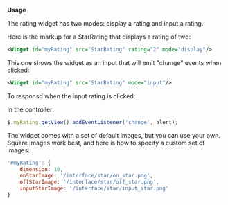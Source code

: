 **Usage**

The rating widget has two modes: display a rating and input a rating.

Here is the markup for a StarRating that displays a rating of two:

```xml
<Widget id="myRating" src="StarRating" rating="2" mode="display"/>
```

This one shows the widget as an input that will emit "change" events when clicked:

```xml
<Widget id="myRating" src="StarRating" mode="input"/>
```

To responsd when the input rating is clicked:

In the controller:
```javascript
$.myRating.getView().addEventListener('change', alert);
```

The widget comes with a set of default images, but you can use your own. Square images work best, and here is how to specify a custom set of images:

```javascript
'#myRating': {
	dimension: 18,
	onStarImage: '/interface/star/on_star.png',
	offStarImage: '/interface/star/off_star.png',
	inputStarImage: '/interface/star/input_star.png'
}
```

